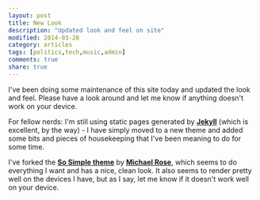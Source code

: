 ```yaml
---
layout: post
title: New Look
description: "Updated look and feel on site"
modified: 2014-03-28
category: articles
tags: [politics,tech,music,admin]
comments: true
share: true
---
```


I've been doing some maintenance of this site today and updated the look and feel. Please have
a look around and let me know if anything doesn't work on your device.

For fellow nerds: I'm still using static pages generated by [**Jekyll**](http://jekyllrb.com)
(which is excellent, by the way) - I have simply moved to a new theme and added some bits and
pieces of housekeeping that I've been meaning to do for some time.

I've forked the [**So Simple theme**](https://github.com/mmistakes/so-simple-theme) by [**Michael Rose**](https://github.com/mmistakes), which seems to do everything I want and has a nice, clean look. It
also seems to render pretty well on the devices I have, but as I say, let me know if it doesn't
work well on your device.

